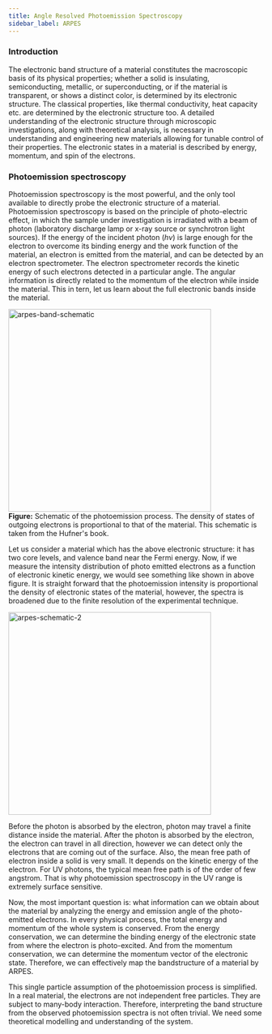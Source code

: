 ```yaml
---
title: Angle Resolved Photoemission Spectroscopy
sidebar_label: ARPES
---
```


### Introduction
The electronic band structure of a material constitutes the macroscopic basis of
its physical properties; whether a solid is insulating, semiconducting,
metallic, or superconducting, or if the material is transparent, or shows a
distinct color, is determined by its electronic structure. The classical
properties, like thermal conductivity, heat capacity etc. are determined by the
electronic structure too. A detailed understanding of the electronic structure
through microscopic investigations, along with theoretical analysis, is
necessary in understanding and engineering new materials allowing for tunable
control of their properties. The electronic states in a material is described by
energy, momentum, and spin of the electrons.

### Photoemission spectroscopy
Photoemission spectroscopy is the most powerful, and the only tool available to
directly probe the electronic structure of a material. Photoemission
spectroscopy is based on the principle of photo-electric effect, in which the
sample under investigation is irradiated with a beam of photon (laboratory
discharge lamp or x-ray source or synchrotron light sources). If the energy of
the incident photon $(h\nu)$ is large enough for the electron to overcome its
binding energy and the work function of the material, an electron is emitted
from the material, and can be detected by an electron spectrometer. The electron
spectrometer records the kinetic energy of such electrons detected in a
particular angle. The angular information is directly related to the momentum of
the electron while inside the material. This in tern, let us learn about the
full electronic bands inside the material.

<picture>
  <source type="image/webp" srcset={require("/img/arpes-band-schematic.webp").default} />
  <img src={require("/img/arpes-band-schematic.png").default} alt="arpes-band-schematic" width="400px" />
</picture>

<div class="fig-caption">
<b>Figure:</b> Schematic of the photoemission process. The density of states of
outgoing electrons is proportional to that of the material. This schematic is
taken from the Hufner's book.
</div>

Let us consider a material which has the above electronic structure: it has two
core levels, and valence band near the Fermi energy. Now, if we measure the
intensity distribution of photo emitted electrons as a function of electronic
kinetic energy, we would see something like shown in above figure. It is
straight forward that the photoemission intensity is proportional the density of
electronic states of the material, however, the spectra is broadened due to the
finite resolution of the experimental technique.

<picture>
  <source type="image/webp" srcset={require("/img/arpes-schematic-2.webp").default} />
  <img src={require("/img/arpes-schematic-2.jpg").default} alt="arpes-schematic-2" width="400px" />
</picture>

Before the photon is absorbed by the electron, photon may travel a finite
distance inside the material. After the photon is absorbed by the electron, the
electron can travel in all direction, however we can detect only the electrons
that are coming out of the surface. Also, the mean free path of electron inside
a solid is very small. It depends on the kinetic energy of the electron. For UV
photons, the typical mean free path is of the order of few angstrom. That is why
photoemission spectroscopy in the UV range is extremely surface sensitive.

Now, the most important question is: what information can we obtain about the
material by analyzing the energy and emission angle of the photo-emitted
electrons. In every physical process, the total energy and momentum of the whole
system is conserved. From the energy conservation, we can determine the binding
energy of the electronic state from where the electron is photo-excited. And
from the momentum conservation, we can determine the momentum vector of the
electronic state. Therefore, we can effectively map the bandstructure of a
material by ARPES.

This single particle assumption of the photoemission process is simplified. In a
real material, the electrons are not independent free particles. They are
subject to many-body interaction. Therefore, interpreting the band structure
from the observed photoemission spectra is not often trivial. We need some
theoretical modelling and understanding of the system.
